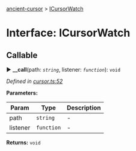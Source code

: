 [ancient-cursor](../README.md) > [ICursorWatch](../interfaces/icursorwatch.md)



# Interface: ICursorWatch

## Callable
► **__call**(path: *`string`*, listener: *`function`*): `void`



*Defined in [cursor.ts:52](https://github.com/AncientSouls/Cursor/blob/0bc4576/src/lib/cursor.ts#L52)*



**Parameters:**

| Param | Type | Description |
| ------ | ------ | ------ |
| path | `string`   |  - |
| listener | `function`   |  - |





**Returns:** `void`





